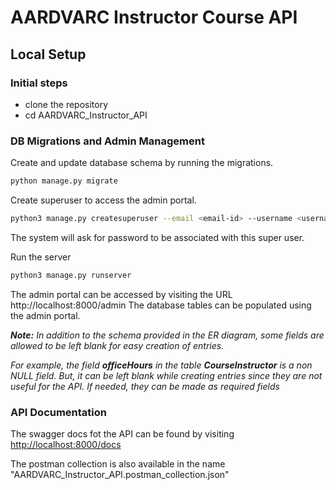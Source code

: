 # AARDVARC Instructor Course API

## Local Setup

### Initial steps

- clone the repository
- cd AARDVARC_Instructor_API

### DB Migrations and Admin Management

Create and update database schema by running the migrations.
```bash
python manage.py migrate
```

Create superuser to access the admin portal.
```bash
python3 manage.py createsuperuser --email <email-id> --username <username>
```
The system will ask for password to be associated with this super user.

Run the server
```bash
python3 manage.py runserver
```

The admin portal can be accessed by visiting the URL http://localhost:8000/admin
The database tables can be populated using the admin portal. 

***Note:*** *In addition to the schema provided in the ER diagram, some fields are allowed to be left blank for easy creation of entries.* 

*For example, the field **officeHours** in the table **CourseInstructor** is a non NULL field. But, it can be left blank while creating entries since they are not useful for the API. If needed, they can be made as required fields*

### API Documentation

The swagger docs fot the API can be found by visiting <a href="http://localhost:8000/docs" target="_blank">http://localhost:8000/docs</a>

The postman collection is also available in the name "AARDVARC_Instructor_API.postman_collection.json"